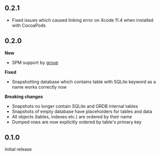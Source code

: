 ## 0.2.1

- Fixed issues which caused linking error on Xcode 11.4 when installed with CocoaPods

## 0.2.0

**New**

- SPM support by [groue](https://github.com/groue)

**Fixed**

- Snapshotting database which contains table with SQLite keyword as a name works correctly now

**Breaking changes**

- Snapshots no longer contain SQLite and GRDB internal tables
- Snapshots of empty database have placeholders for tables and data
- All objects (tables, indexes etc.) are ordered by their name
- Dumped rows are now explicitly ordered by table's primary key

## 0.1.0

Initial release